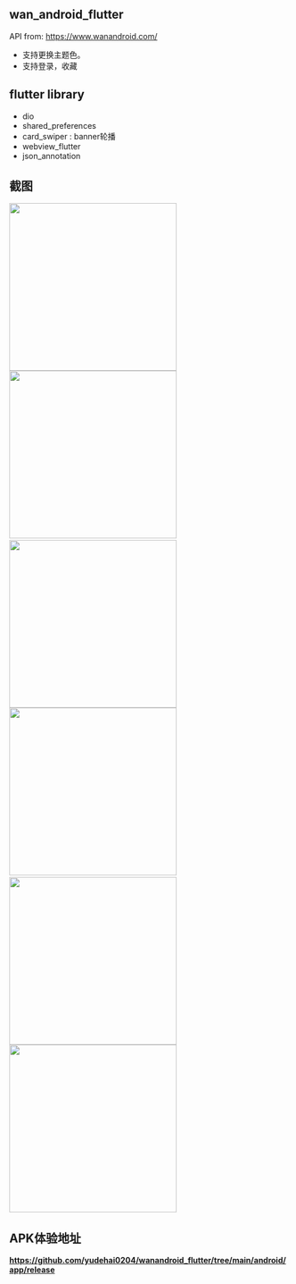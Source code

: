 ## wan_android_flutter

API from: https://www.wanandroid.com/

- 支持更换主题色。
- 支持登录，收藏
## flutter library
- dio
- shared_preferences
- card_swiper : banner轮播
- webview_flutter
- json_annotation

## 截图
<img src="appImgs/operate01.gif" width="300"/>
<div style="display:inline-block">
<img src="appImgs/screenShot1.png" width="300"/>
<img width="20" />
<img src="appImgs/screenShot2.png" width="300" />
</div>


<div style="display:inline-block">
<img src="appImgs/screenShot3.png" width="300"/>

<img width="20" />
<img src="appImgs/screenShot4.png" width="300"/>
</div>


<img src="appImgs/screenShot5.png" width="300"/>


## APK体验地址
**https://github.com/yudehai0204/wanandroid_flutter/tree/main/android/app/release**
